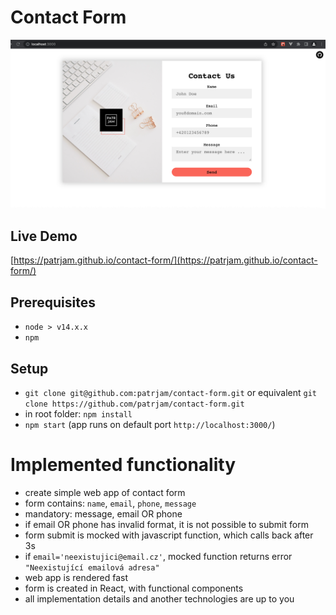 # Contact Form

![contact-form](/screenshots/contact-form.png)

## Live Demo
[https://patrjam.github.io/contact-form/](https://patrjam.github.io/contact-form/)

## Prerequisites
- `node > v14.x.x`
- `npm`

## Setup
- `git clone git@github.com:patrjam/contact-form.git` or equivalent `git clone https://github.com/patrjam/contact-form.git`
- in root folder: `npm install`
- `npm start` (app runs on default port `http://localhost:3000/`)

# Implemented functionality

- create simple web app of contact form
- form contains: `name`, `email`, `phone`, `message`
- mandatory: message, email OR phone
- if email OR phone has invalid format, it is not possible to submit form
- form submit is mocked with javascript function, which calls back after 3s 
- if `email='neexistujici@email.cz'`, mocked function returns error `"Neexistující emailová adresa"`
- web app is rendered fast
- form is created in React, with functional components
- all implementation details and another technologies are up to you